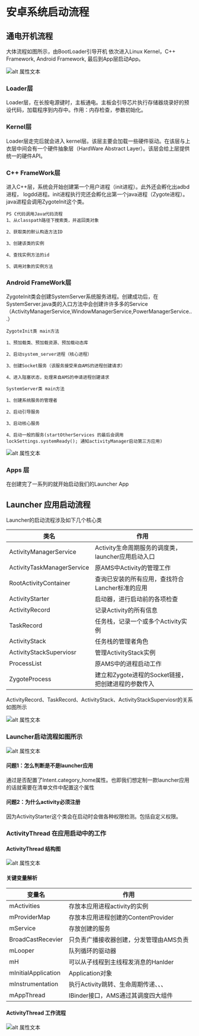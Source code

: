 # 安卓系统启动流程

## 通电开机流程

大体流程如图所示，由BootLoader引导开机 依次进入Linux Kernel，C++ Framework, Android Framework, 最后到App层启动App。

![alt 属性文本](../images/lancher/lancher01.png)

### Loader层

Loader层，在长按电源键时，主板通电。主板会引导芯片执行存储器烧录好的预设代码，加载程序到内存中。作用：内存检查，参数初始化。

### Kernel层

Loader层走完后就会进入 kernel层。该层主要会加载一些硬件驱动。在该层与上衣层中间会有一个硬件抽象层（HardWare Abstract Layer）。该层会给上层提供统一的硬件API。

### C++ FrameWork层

进入C++层，系统会开始创建第一个用户进程（init进程）。此外还会孵化出adbd 进程， logdd进程。init进程执行完还会孵化出第一个java进程（Zygote进程）。java进程会调用ZygoteInit这个类。

````
PS C代码调用Java代码流程
1、从classpath路径下搜索类，并返回类对象

2、获取类的默认构造方法ID

3、创建该类的实例

4、查找实例方法的id

5、调用对象的实例方法
````

### Android FrameWork层

ZygoteInit类会创建SystemServer系统服务进程。创建成功后，在SystemServer.java类的入口方法中会创建许许多多的Service（ActivityManagerService,WindowManagerService,PowerManagerService...） 

```
ZygoteInit类 main方法

1、预加载类、预加载资源、预加载动态库

2、启动system_server进程（核心进程）

3、创建Socket服务（该服务接受来自AMS的进程创建请求）

4、进入阻塞状态，处理来自AMS的申请进程创建请求

SystemServer类 main方法

1、创建系统服务的管理者

2、启动引导服务

3、启动核心服务

4、启动一般的服务(startOtherServices 的最后会调用lockSettings.systemReady(); 通知activityManager启动第三方应用)

```
![alt 属性文本](../images/lancher/lancher02.jpg)

### Apps 层

在创建完了一系列的就开始启动我们的Launcher App

## Launcher 应用启动流程

Launcher的启动流程涉及如下几个核心类

| __类名__ | __作用__ |
|-----|-----|
|ActivityManagerService|Activity生命周期服务的调度类，launcher应用启动入口|
|ActivityTaskManagerService|原AMS中Activity的管理工作|
|RootActivityContainer|查询已安装的所有应用，查找符合Lancher标准的应用|
|ActivityStarter|启动器，进行启动前的各项检查|
|ActivityRecord|记录Activity的所有信息|
|TaskRecord|任务栈，记录一个或多个Activity实例|
|ActivityStack|任务栈的管理者角色|
|ActivityStackSuperviosr|管理ActivityStack实例|
|ProcessList|原AMS中的进程启动工作|
|ZygoteProcess|建立和Zygote进程的Socket链接，把创建进程的参数传入|

ActivityRecord、TaskRecord、ActivityStack、ActivityStackSuperviosr的关系如图所示

![alt 属性文本](../images/lancher/lancher03.png)

### Launcher启动流程如图所示

![alt 属性文本](../images/lancher/lancher04.png)

#### 问题1：怎么判断是不是launcher应用

通过是否配置了Intent.category_home属性。也即我们想定制一款launcher应用的话就需要在清单文件中配置这个属性

#### 问题2：为什么activity必须注册

因为ActivityStarter这个类会在启动时会做各种权限检测。包括自定义权限。

### ActivityThread 在应用启动中的工作

#### ActivityThread 结构图

![alt 属性文本](../images/lancher/launcher05.png)

#### 关键变量解析

| __变量名__ | __作用__ |
|-----|-----|
|mActivities|存放本应用进程activity的实例|
|mProviderMap|存放本应用进程创建的ContentProvider|
|mService|存放创建的服务|
|BroadCastRecevier|只负责广播接收器创建，分发管理由AMS负责|
|mLooper|队列循环的驱动器|
|mH|可以从子线程到主线程发消息的Hanlder|
|mInitialApplication|Application对象|
|mInstrumentation|执行Activity跳转、生命周期传递、、、|
|mAppThread|IBinder接口，AMS通过其调度四大组件 |

#### ActivityThread 工作流程

![alt 属性文本](../images/lancher/launcher06.png)